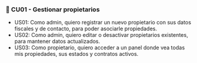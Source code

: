 ### 🔸 CU01 - Gestionar propietarios

- US01: Como admin, quiero registrar un nuevo propietario con sus datos fiscales y de contacto, para poder asociarle propiedades.
- US02: Como admin, quiero editar o desactivar propietarios existentes, para mantener datos actualizados.
- US03: Como propietario, quiero acceder a un panel donde vea todas mis propiedades, sus estados y contratos activos.